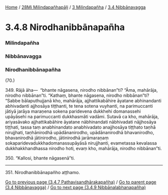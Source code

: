 
[Home](/) / [28Mi Milindapañhapāḷi](../../../28Mi.md) / [3 Milindapañha](../../3.md) / [3.4 Nibbānavagga](../3.4.md)

# 3.4.8 Nirodhanibbānapañha

### Milindapañha

### Nibbānavagga

### Nirodhanibbānapañha

(70.)

349\. Rājā āha—  “bhante nāgasena, nirodho nibbānan”ti? “Āma, mahārāja, nirodho nibbānan”ti. “Kathaṃ, bhante nāgasena, nirodho nibbānan”ti? “Sabbe bālaputhujjanā kho, mahārāja, ajjhattikabāhire āyatane abhinandanti abhivadanti ajjhosāya tiṭṭhanti, te tena sotena vuyhanti, na parimuccanti jātiyā jarāya maraṇena sokena paridevena dukkhehi domanassehi upāyāsehi na parimuccanti dukkhasmāti vadāmi. Sutavā ca kho, mahārāja, ariyasāvako ajjhattikabāhire āyatane nābhinandati nābhivadati nājjhosāya tiṭṭhati, tassa taṃ anabhinandato anabhivadato anajjhosāya tiṭṭhato taṇhā nirujjhati, taṇhānirodhā upādānanirodho, upādānanirodhā bhavanirodho, bhavanirodhā jātinirodho, jātinirodhā jarāmaraṇaṃ sokaparidevadukkhadomanassupāyāsā nirujjhanti, evametassa kevalassa dukkhakkhandhassa nirodho hoti, evaṃ kho, mahārāja, nirodho nibbānan”ti.

350\. “Kallosi, bhante nāgasenā”ti.

---

351\. Nirodhanibbānapañho aṭṭhamo.



[Go to previous page (3.4.7 Pathavisandhārakapañha)](3.4.7.md) / [Go to parent page (3.4 Nibbānavagga)](../3.4.md) / [Go to next page (3.4.9 Nibbānalabhanapañha)](3.4.9.md)


